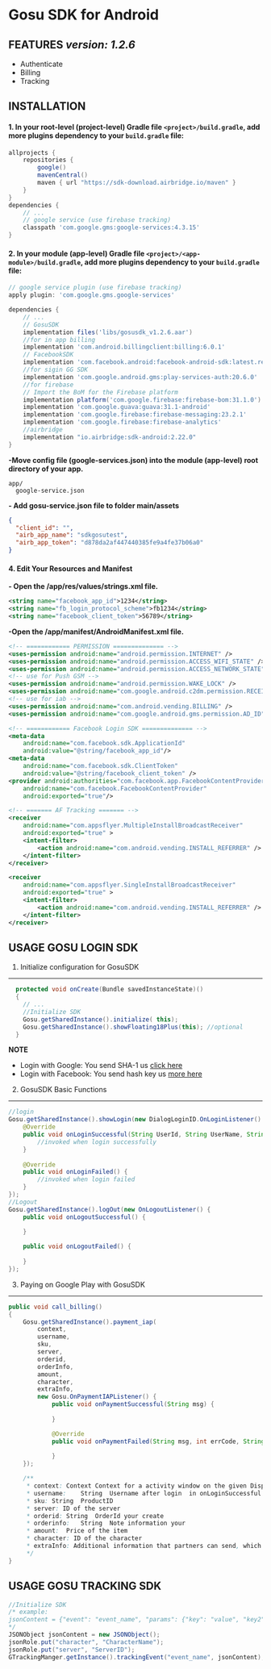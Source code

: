 Gosu SDK for Android
========================

FEATURES *version: 1.2.6*
--------
* Authenticate
* Billing
* Tracking

INSTALLATION
------------

#### 1. In your root-level (project-level) Gradle file `<project>/build.gradle`, add more plugins dependency to your `build.gradle` file:

```gradle
allprojects {
    repositories {
        google()
        mavenCentral()
        maven { url "https://sdk-download.airbridge.io/maven" }
    }
}
dependencies {
    // ...
    // google service (use firebase tracking)
    classpath 'com.google.gms:google-services:4.3.15'
}
```	
#### 2. In your module (app-level) Gradle file `<project>/<app-module>/build.gradle`, add more plugins dependency to your `build.gradle` file:

```gradle
// google service plugin (use firebase tracking)
apply plugin: 'com.google.gms.google-services'

dependencies {
    // ...
    // GosuSDK
    implementation files('libs/gosusdk_v1.2.6.aar')
    //for in app billing
    implementation 'com.android.billingclient:billing:6.0.1'
    // FacebookSDK
    implementation 'com.facebook.android:facebook-android-sdk:latest.release'
    //for sigin GG SDK
    implementation 'com.google.android.gms:play-services-auth:20.6.0'
    //for firebase
    // Import the BoM for the Firebase platform
    implementation platform('com.google.firebase:firebase-bom:31.1.0')
    implementation 'com.google.guava:guava:31.1-android'
    implementation 'com.google.firebase:firebase-messaging:23.2.1'
    implementation 'com.google.firebase:firebase-analytics'
    //airbridge
    implementation "io.airbridge:sdk-android:2.22.0"
}
```	
**-Move config file (google-services.json) into the module (app-level) root directory of your app.**
```
app/
  google-service.json
```

**- Add gosu-service.json file to folder main/assets**
```json
{
  "client_id": "",
  "airb_app_name": "sdkgosutest",
  "airb_app_token": "d878da2af447440385fe9a4fe37b06a0"
}
```
#### 4. Edit Your Resources and Manifest
**- Open the /app/res/values/strings.xml file.**
```xml
<string name="facebook_app_id">1234</string>
<string name="fb_login_protocol_scheme">fb1234</string>
<string name="facebook_client_token">56789</string>
```
**-Open the /app/manifest/AndroidManifest.xml file.**
```xml
<!-- ============ PERMISSION ============== -->
<uses-permission android:name="android.permission.INTERNET" />
<uses-permission android:name="android.permission.ACCESS_WIFI_STATE" />
<uses-permission android:name="android.permission.ACCESS_NETWORK_STATE" />
<!-- use for Push GSM -->
<uses-permission android:name="android.permission.WAKE_LOCK" />
<uses-permission android:name="com.google.android.c2dm.permission.RECEIVE" />
<!-- use for iab -->
<uses-permission android:name="com.android.vending.BILLING" />
<uses-permission android:name="com.google.android.gms.permission.AD_ID" />

<!-- ============ Facebook Login SDK ============== -->
<meta-data
    android:name="com.facebook.sdk.ApplicationId"
    android:value="@string/facebook_app_id"/>
<meta-data
    android:name="com.facebook.sdk.ClientToken"
    android:value="@string/facebook_client_token" />
<provider android:authorities="com.facebook.app.FacebookContentProvider116350609033094"
    android:name="com.facebook.FacebookContentProvider"
    android:exported="true"/>

<!-- ======= AF Tracking ======= -->
<receiver
    android:name="com.appsflyer.MultipleInstallBroadcastReceiver"
    android:exported="true" >
    <intent-filter>
        <action android:name="com.android.vending.INSTALL_REFERRER" />
    </intent-filter>
</receiver>

<receiver
    android:name="com.appsflyer.SingleInstallBroadcastReceiver"
    android:exported="true" >
    <intent-filter>
        <action android:name="com.android.vending.INSTALL_REFERRER" />
    </intent-filter>
</receiver>
```
USAGE GOSU LOGIN SDK
--------------------
1. Initialize configuration for GosuSDK
---
```java
  protected void onCreate(Bundle savedInstanceState)()
  {
    // ...
    //Initialize SDK
    Gosu.getSharedInstance().initialize( this);
    Gosu.getSharedInstance().showFloating18Plus(this); //optional
  }
```
**NOTE**
* Login with Google: You send SHA-1 us [click here](https://developers.google.com/android/guides/client-auth)
* Login with Facebook: You send hash key us [more here](https://developers.facebook.com/docs/facebook-login/android)

2. GosuSDK Basic Functions
---
```java
//login
Gosu.getSharedInstance().showLogin(new DialogLoginID.OnLoginListener() {
    @Override
    public void onLoginSuccessful(String UserId, String UserName, String accesstoken) {
        //invoked when login successfully
    }
    
    @Override
    public void onLoginFailed() {
        //invoked when login failed
    }
});
//Logout
Gosu.getSharedInstance().logOut(new OnLogoutListener() {
    public void onLogoutSuccessful() {
        
    }

    public void onLogoutFailed() {
    
    }
});

```
3. Paying on Google Play with GosuSDK
---
```java
public void call_billing()
{
    Gosu.getSharedInstance().payment_iap(
        context, 
        username, 
        sku, 
        server, 
        orderid, 
        orderInfo, 
        amount, 
        character, 
        extraInfo,
        new Gosu.OnPaymentIAPListener() {
            public void onPaymentSuccessful(String msg) {
                
            }

            @Override
            public void onPaymentFailed(String msg, int errCode, String iapToken) {
                
            }
    });

    /**
     * context:	Context	Context for a activity window on the given Display.
     * username:	String	Username after login  in onLoginSuccessful
     * sku:	String	ProductID
     * server: ID of the server
     * orderid:	String	OrderId your create
     * orderinfo:	String	Note information your
     * amount:	Price of the item
     * character: ID of the character
     * extraInfo: Additional information that partners can send, which will be sent to the API to add gold after IAP payment.
     */
}
```

USAGE GOSU TRACKING SDK
--------------------

```java
//Initialize SDK 
/* example: 
jsonContent = {"event": "event_name", "params": {"key": "value", "key2": "value2"} }
*/
JSONObject jsonContent = new JSONObject();
jsonRole.put("character", "CharacterName");
jsonRole.put("server", "ServerID");        
GTrackingManger.getInstance().trackingEvent("event_name", jsonContent);
```
